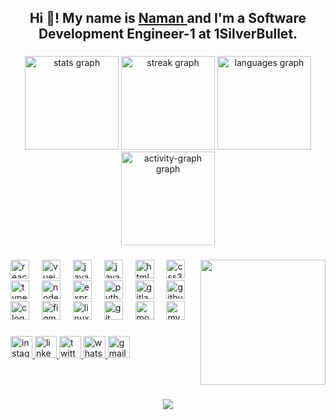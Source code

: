 <h2 align="center">Hi 👋! My name is <a href="https://naman-ajmera.onrender.com/" target="_blank">Naman </a> and I'm a Software Development Engineer-1 at 1SilverBullet.</h2>

###

<div align="center">
  <img src="https://github-readme-stats.vercel.app/api?username=namanajmera&hide_title=false&hide_rank=false&show_icons=true&include_all_commits=true&count_private=true&disable_animations=false&theme=dracula&locale=en&hide_border=false" height="150" alt="stats graph"  />
  <img src="https://streak-stats.demolab.com?user=namanajmera&locale=en&mode=daily&theme=dracula&hide_border=false&border_radius=5" height="150" alt="streak graph"  />
  <img src="https://github-readme-stats.vercel.app/api/top-langs?username=namanajmera&locale=en&hide_title=false&layout=compact&card_width=320&langs_count=5&theme=dracula&hide_border=false" height="150" alt="languages graph"  />
  <img src="https://github-readme-activity-graph.vercel.app/graph?username=namanajmera&theme=redical" height="150" alt="activity-graph graph"  />
</div>

###

<img align="right" height="200" src="https://miro.medium.com/v2/resize:fit:1360/0*7Q3yvSIv_t0ioJ-Z.gif"  />

###

<div align="left">
  <img src="https://cdn.jsdelivr.net/gh/devicons/devicon/icons/react/react-original.svg" height="30" alt="react logo" title="React Js" />
  <img width="12" />
  <img src="https://cdn.simpleicons.org/vuedotjs/4FC08D" height="30" alt="vuejs logo" title="Vue Js" />
  <img width="12" />
  <img src="https://cdn.jsdelivr.net/gh/devicons/devicon/icons/javascript/javascript-plain.svg" height="30" alt="javascript logo" title="Javascript" />
  <img width="12" />
  <img src="https://cdn.jsdelivr.net/gh/devicons/devicon/icons/java/java-original.svg" height="30" alt="java logo" title="Java" />
  <img width="12" />
  <img src="https://cdn.jsdelivr.net/gh/devicons/devicon/icons/html5/html5-plain-wordmark.svg" height="30" alt="html5 logo" title="HTML5" />
  <img width="12" />
  <img src="https://cdn.jsdelivr.net/gh/devicons/devicon/icons/css3/css3-plain-wordmark.svg" height="30" alt="css3 logo" title="CSS" />
  <img width="12" />
  <img src="https://cdn.jsdelivr.net/gh/devicons/devicon/icons/typescript/typescript-plain.svg" height="30" alt="typescript logo" title="Typescript" />
  <img width="12" />
  <img src="https://cdn.simpleicons.org/nodedotjs/339933" height="30" alt="nodejs logo" title="Node Js" />
  <img width="12" />
  <img src="https://skillicons.dev/icons?i=express" height="30" alt="express logo" title="Express Js" />
  <img width="12" />
  <img src="https://cdn.jsdelivr.net/gh/devicons/devicon/icons/python/python-original.svg" height="30" alt="python logo" title="Pyhton" />
  <img width="12" />
  <img src="https://cdn.jsdelivr.net/gh/devicons/devicon/icons/gitlab/gitlab-original.svg" height="30" alt="gitlab logo" title="Gitlab" />
  <img width="12" />
  <img src="https://skillicons.dev/icons?i=github" height="30" alt="github logo" title="Github" />
  <img width="12" />
  <img src="https://cdn.jsdelivr.net/gh/devicons/devicon/icons/c/c-line.svg" height="30" alt="c logo" title="C" />
  <img width="12" />
  <img src="https://cdn.jsdelivr.net/gh/devicons/devicon/icons/figma/figma-original.svg" height="30" alt="figma logo" title="Figma" />
  <img width="12" />
  <img src="https://cdn.simpleicons.org/linux/FCC624" height="30" alt="linux logo" title="Linux" />
  <img width="12" />
  <img src="https://cdn.jsdelivr.net/gh/devicons/devicon/icons/git/git-original.svg" height="30" alt="git logo" title="Git" />
  <img width="12" />
  <img src="https://cdn.jsdelivr.net/gh/devicons/devicon/icons/mongodb/mongodb-original.svg" height="30" alt="mongodb logo" title="MongoDB" />
  <img width="12" />
  <img src="https://cdn.jsdelivr.net/gh/devicons/devicon/icons/mysql/mysql-original.svg" height="30" alt="mysql logo" title="MySql" />
</div>

###

<div align="left">
  <a href="https://www.instagram.com/hackernaman/" target="_blank">
    <img src="https://img.shields.io/static/v1?message=Instagram&logo=instagram&label=&color=E4405F&logoColor=white&labelColor=&style=for-the-badge" height="35" alt="instagram logo" title="hackernaman's Instagram" />
  </a>
  <a href="https://leetcode.com/namanAjmera" target="_blank">
    <img src="https://img.shields.io/static/v1?message=LinkedIn&logo=linkedin&label=&color=0077B5&logoColor=white&labelColor=&style=for-the-badge" height="35" alt="linkedin logo" title="namanAjmera's LinkedIn" />
  </a>
  <a href="https://twitter.com/hacker__Naman" target="_blank">
    <img src="https://img.shields.io/static/v1?message=Twitter&logo=twitter&label=&color=1DA1F2&logoColor=white&labelColor=&style=for-the-badge" height="35" alt="twitter logo" title="hacker__Naman's Twitter" />
  </a>
  <a href="https://wa.me/8696696426" target="_blank">
    <img src="https://img.shields.io/static/v1?message=Whatsapp&logo=whatsapp&label=&color=25D366&logoColor=white&labelColor=&style=for-the-badge" height="35" alt="whatsapp logo" title="Naman Ajmera's Whatsapp" />
  </a>
  <a href="cool.naman.ajmera@gmail.com" target="_blank">
    <img src="https://img.shields.io/static/v1?message=Gmail&logo=gmail&label=&color=D14836&logoColor=white&labelColor=&style=for-the-badge" height="35" alt="gmail logo" title="Naman Ajmera's Mail" />
  </a>
</div>

###

<br clear="both">

<!-- <img src="./snake.yml" alt="Snake animation" /> -->

###

<div align="center">
  <img src="https://profile-counter.glitch.me/namanajmera/count.svg?"  />
</div>

###
